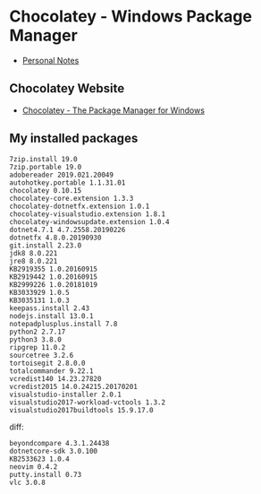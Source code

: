 # Chocolatey - Windows Package Manager

- [Personal Notes](README.md)

## Chocolatey Website

- [Chocolatey - The Package Manager for Windows](https://chocolatey.org/)

## My installed packages

    7zip.install 19.0
    7zip.portable 19.0
    adobereader 2019.021.20049
    autohotkey.portable 1.1.31.01
    chocolatey 0.10.15
    chocolatey-core.extension 1.3.3
    chocolatey-dotnetfx.extension 1.0.1
    chocolatey-visualstudio.extension 1.8.1
    chocolatey-windowsupdate.extension 1.0.4
    dotnet4.7.1 4.7.2558.20190226
    dotnetfx 4.8.0.20190930
    git.install 2.23.0
    jdk8 8.0.221
    jre8 8.0.221
    KB2919355 1.0.20160915
    KB2919442 1.0.20160915
    KB2999226 1.0.20181019
    KB3033929 1.0.5
    KB3035131 1.0.3
    keepass.install 2.43
    nodejs.install 13.0.1
    notepadplusplus.install 7.8
    python2 2.7.17
    python3 3.8.0
    ripgrep 11.0.2
    sourcetree 3.2.6
    tortoisegit 2.8.0.0
    totalcommander 9.22.1
    vcredist140 14.23.27820
    vcredist2015 14.0.24215.20170201
    visualstudio-installer 2.0.1
    visualstudio2017-workload-vctools 1.3.2
    visualstudio2017buildtools 15.9.17.0

diff:

    beyondcompare 4.3.1.24438
    dotnetcore-sdk 3.0.100
    KB2533623 1.0.4
    neovim 0.4.2
    putty.install 0.73
    vlc 3.0.8
